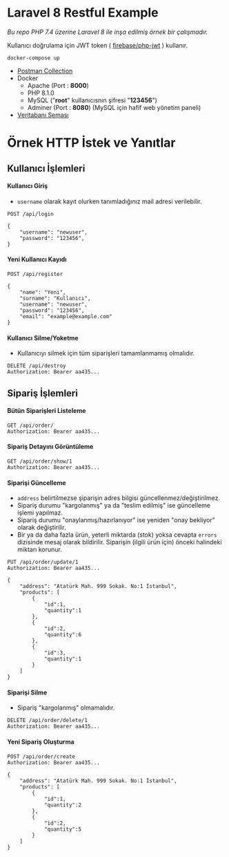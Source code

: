 # Laravel 8 Restful Example

_Bu repo PHP 7.4 üzerine Laravel 8 ile inşa edilmiş örnek bir çalışmadır._ 

Kullanıcı doğrulama için JWT token ( [firebase/php-jwt](https://github.com/firebase/php-jwt) ) kullanır.

```
docker-compose up
```

- [Postman Collection](./Laravel%20RestAPI.postman_collection.json)
- Docker
  - Apache (Port : **8000**)
  - PHP 8.1.0
  - MySQL ("**root**" kullanıcısnın şifresi "**123456**")
  - Adminer (Port : **8080**) (MySQL için hafif web yönetim paneli)
- [Veritabanı Şeması](./db-schema.sql)

# Örnek HTTP İstek ve Yanıtlar

## Kullanıcı İşlemleri

#### Kullanıcı Giriş

- `username` olarak kayıt olurken tanımladığınız mail adresi verilebilir.

```
POST /api/login

{
    "username": "newuser",
    "password": "123456",
}
```

#### Yeni Kullanıcı Kayıdı

```
POST /api/register

{
    "name": "Yeni",
    "surname": "Kullanıcı",
    "username": "newuser",
    "password": "123456",
    "email": "example@example.com"
}
```

#### Kullanıcı Silme/Yoketme

- Kullanıcıyı silmek için tüm siparişleri tamamlanmamış olmalıdır.

```
DELETE /api/destroy
Authorization: Bearer aa435...

```

## Sipariş İşlemleri

#### Bütün Siparişleri Listeleme

```
GET /api/order/
Authorization: Bearer aa435...

```

#### Sipariş Detayını Görüntüleme

```
GET /api/order/show/1
Authorization: Bearer aa435...

```

#### Siparişi Güncelleme

- `address` belirtilmezse şiparişin adres bilgisi güncellenmez/değiştirilmez.
- Sipariş durumu "kargolanmış" ya da "teslim edilmiş" ise güncelleme işlemi yapılmaz.
- Sipariş durumu "onaylanmış/hazırlanıyor" ise yeniden "onay bekliyor" olarak değiştirilir.
- Bir ya da daha fazla ürün, yeterli miktarda (stok) yoksa cevapta `errors` dizisinde mesaj olarak bildirilir. Siparişin (ilgili ürün için) önceki halindeki miktarı korunur.

```
PUT /api/order/update/1
Authorization: Bearer aa435...

{
    "address": "Atatürk Mah. 999 Sokak. No:1 İstanbul",
    "products": [
        {
            "id":1,
            "quantity":1
        },
        {
            "id":2,
            "quantity":6
        },
        {
            "id":3,
            "quantity":1
        }
    ]
}
```

#### Siparişi Silme

- Sipariş "kargolanmış" olmamalıdır.

```
DELETE /api/order/delete/1
Authorization: Bearer aa435...
```

#### Yeni Sipariş Oluşturma

```
POST /api/order/create
Authorization: Bearer aa435...

{
    "address": "Atatürk Mah. 999 Sokak. No:1 İstanbul",
    "products": [
        {
            "id":1,
            "quantity":2
        },
        {
            "id":2,
            "quantity":5
        }
    ]
}
```
